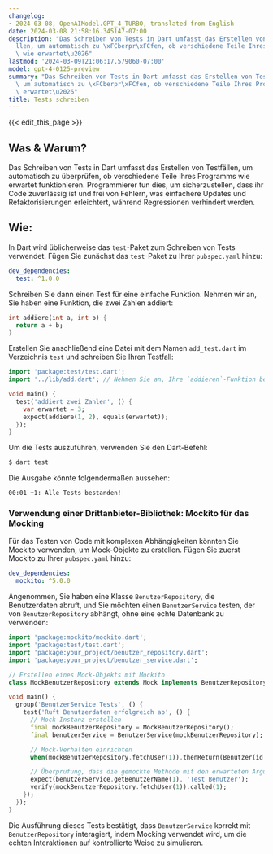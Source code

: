 ```yaml
---
changelog:
- 2024-03-08, OpenAIModel.GPT_4_TURBO, translated from English
date: 2024-03-08 21:58:16.345147-07:00
description: "Das Schreiben von Tests in Dart umfasst das Erstellen von Testf\xE4\
  llen, um automatisch zu \xFCberpr\xFCfen, ob verschiedene Teile Ihres Programms\
  \ wie erwartet\u2026"
lastmod: '2024-03-09T21:06:17.579060-07:00'
model: gpt-4-0125-preview
summary: "Das Schreiben von Tests in Dart umfasst das Erstellen von Testf\xE4llen,\
  \ um automatisch zu \xFCberpr\xFCfen, ob verschiedene Teile Ihres Programms wie\
  \ erwartet\u2026"
title: Tests schreiben
---
```


{{< edit_this_page >}}

## Was & Warum?

Das Schreiben von Tests in Dart umfasst das Erstellen von Testfällen, um automatisch zu überprüfen, ob verschiedene Teile Ihres Programms wie erwartet funktionieren. Programmierer tun dies, um sicherzustellen, dass ihr Code zuverlässig ist und frei von Fehlern, was einfachere Updates und Refaktorisierungen erleichtert, während Regressionen verhindert werden.

## Wie:

In Dart wird üblicherweise das `test`-Paket zum Schreiben von Tests verwendet. Fügen Sie zunächst das `test`-Paket zu Ihrer `pubspec.yaml` hinzu:

```yaml
dev_dependencies:
  test: ^1.0.0
```

Schreiben Sie dann einen Test für eine einfache Funktion. Nehmen wir an, Sie haben eine Funktion, die zwei Zahlen addiert:

```dart
int addiere(int a, int b) {
  return a + b;
}
```

Erstellen Sie anschließend eine Datei mit dem Namen `add_test.dart` im Verzeichnis `test` und schreiben Sie Ihren Testfall:

```dart
import 'package:test/test.dart';
import '../lib/add.dart'; // Nehmen Sie an, Ihre `addieren`-Funktion befindet sich in lib/add.dart

void main() {
  test('addiert zwei Zahlen', () {
    var erwartet = 3;
    expect(addiere(1, 2), equals(erwartet));
  });
}
```

Um die Tests auszuführen, verwenden Sie den Dart-Befehl:

```bash
$ dart test
```

Die Ausgabe könnte folgendermaßen aussehen:

```
00:01 +1: Alle Tests bestanden!
```

### Verwendung einer Drittanbieter-Bibliothek: Mockito für das Mocking

Für das Testen von Code mit komplexen Abhängigkeiten könnten Sie Mockito verwenden, um Mock-Objekte zu erstellen. Fügen Sie zuerst Mockito zu Ihrer `pubspec.yaml` hinzu:

```yaml
dev_dependencies:
  mockito: ^5.0.0
```

Angenommen, Sie haben eine Klasse `BenutzerRepository`, die Benutzerdaten abruft, und Sie möchten einen `BenutzerService` testen, der von `BenutzerRepository` abhängt, ohne eine echte Datenbank zu verwenden:

```dart
import 'package:mockito/mockito.dart';
import 'package:test/test.dart';
import 'package:your_project/benutzer_repository.dart';
import 'package:your_project/benutzer_service.dart';

// Erstellen eines Mock-Objekts mit Mockito
class MockBenutzerRepository extends Mock implements BenutzerRepository {}

void main() {
  group('BenutzerService Tests', () {
    test('Ruft Benutzerdaten erfolgreich ab', () {
      // Mock-Instanz erstellen
      final mockBenutzerRepository = MockBenutzerRepository();
      final benutzerService = BenutzerService(mockBenutzerRepository);

      // Mock-Verhalten einrichten
      when(mockBenutzerRepository.fetchUser(1)).thenReturn(Benutzer(id: 1, name: 'Test Benutzer'));

      // Überprüfung, dass die gemockte Methode mit den erwarteten Argumenten aufgerufen wird
      expect(benutzerService.getBenutzerName(1), 'Test Benutzer');
      verify(mockBenutzerRepository.fetchUser(1)).called(1);
    });
  });
}
```

Die Ausführung dieses Tests bestätigt, dass `BenutzerService` korrekt mit `BenutzerRepository` interagiert, indem Mocking verwendet wird, um die echten Interaktionen auf kontrollierte Weise zu simulieren.

